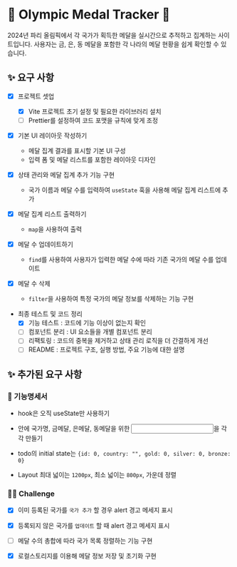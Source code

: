 # 🏅 Olympic Medal Tracker 🏅

2024년 파리 올림픽에서 각 국가가 획득한 메달을 실시간으로 추적하고 집계하는 사이트입니다. 사용자는 금, 은, 동 메달을 포함한 각 나라의 메달 현황을 쉽게 확인할 수 있습니다.

## ✨ 요구 사항

- [x] 프로젝트 셋업

  - [x] Vite 프로젝트 초기 설정 및 필요한 라이브러리 설치
  - [ ] Prettier를 설정하여 코드 포맷을 규칙에 맞게 조정

- [x] 기본 UI 레이아웃 작성하기

  - 메달 집계 결과를 표시할 기본 UI 구성
  - 입력 폼 및 메달 리스트를 포함한 레이아웃 디자인

- [x] 상태 관리와 메달 집계 추가 기능 구현

  - 국가 이름과 메달 수를 입력하여 `useState` 훅을 사용해 메달 집계 리스트에 추가

- [x] 메달 집계 리스트 출력하기

  - `map`을 사용하여 출력

- [x] 메달 수 업데이트하기

  - `find`를 사용하여 사용자가 입력한 메달 수에 따라 기존 국가의 메달 수를 업데이트

- [x] 메달 수 삭제

  - `filter`을 사용하여 특정 국가의 메달 정보를 삭제하는 기능 구현

- 최종 테스트 및 코드 정리
  - [x] 기능 테스트 : 코드에 기능 이상이 없는지 확인
  - [ ] 컴포넌트 분리 : UI 요소들을 개별 컴포넌트 분리
  - [ ] 리팩토링 : 코드의 중복을 제거하고 상태 관리 로직을 더 간결하게 개선
  - [ ] README : 프로젝트 구조, 실행 방법, 주요 기능에 대한 설명

## ✨ 추가된 요구 사항

### 🎯 기능명세서

- hook은 오직 useState만 사용하기

- <form> 안에 국가명, 금메달, 은메달, 동메달을 위한 <input>을 각각 만들기

- todo의 initial state는 `{id: 0, country: "", gold: 0, silver: 0, bronze: 0}`

- Layout 최대 넓이는 `1200px`, 최소 넓이는 `800px`, 가운데 정렬

### 💪🏻 Challenge

- [x] 이미 등록된 국가를 `국가 추가` 할 경우 alert 경고 메세지 표시

- [x] 등록되지 않은 국가를 `업데이트` 할 때 alert 경고 메세지 표시

- [ ] 메달 수의 총합에 따라 국가 목록 정렬하는 기능 구현

- [x] 로컬스토리지를 이용해 메달 정보 저장 및 초기화 구현
